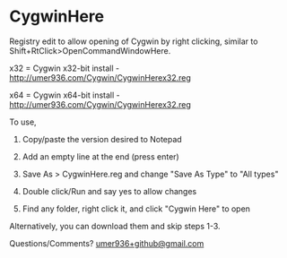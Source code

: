 CygwinHere
==========

Registry edit to allow opening of Cygwin by right clicking, similar to Shift+RtClick>OpenCommandWindowHere. 


x32 = Cygwin x32-bit install - http://umer936.com/Cygwin/CygwinHerex32.reg

x64 = Cygwin x64-bit install - http://umer936.com/Cygwin/CygwinHerex32.reg 


To use, 

1) Copy/paste the version desired to Notepad 

2) Add an empty line at the end (press enter)

3) Save As > CygwinHere.reg and change "Save As Type" to "All types" 

4) Double click/Run and say yes to allow changes 

5) Find any folder, right click it, and click "Cygwin Here" to open 


Alternatively, you can download them and skip steps 1-3. 

Questions/Comments? umer936+github@gmail.com